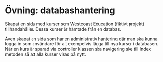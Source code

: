 # Övning: databashantering 

Skapat en sida med kurser som Westcoast Education (fiktivt projekt) tillhandahåller. Dessa kurser är hämtade från en databas. 

Även skapat en sida som har en administrativ hantering där man ska kunna logga in som användare för att exempelvis lägga till nya kurser i databasen. När en kurs är sparad via controller klassen ska navigering ske till Index metoden så att alla kurser visas på nytt.
